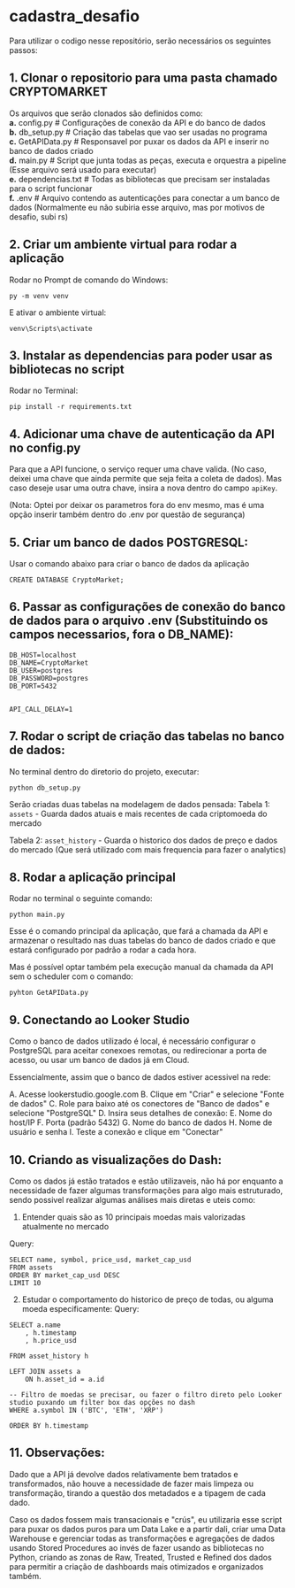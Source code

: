 # cadastra_desafio

Para utilizar o codigo nesse repositório, serão necessários os seguintes passos:

## 1. Clonar o repositorio para uma pasta chamado CRYPTOMARKET


Os arquivos que serão clonados são definidos como:\
**a.** config.py            # Configurações de conexão da API e do banco de dados \
**b.** db_setup.py          # Criação das tabelas que vao ser usadas no programa \
**c.** GetAPIData.py        # Responsavel por puxar os dados da API e inserir no banco de dados criado \
**d.** main.py              # Script que junta todas as peças, executa e orquestra a pipeline (Esse arquivo será usado para executar) \
**e.** dependencias.txt     # Todas as bibliotecas que precisam ser instaladas para o script funcionar \
**f.** .env                 # Arquivo contendo as autenticações para conectar a um banco de dados (Normalmente eu não subiria esse arquivo, mas por motivos de desafio, subi rs) 


## 2. Criar um ambiente virtual para rodar a aplicação

Rodar no Prompt de comando do Windows:
```
py -m venv venv
```

E ativar o ambiente virtual:

```
venv\Scripts\activate
```

## 3. Instalar as dependencias para poder usar as bibliotecas no script

Rodar no Terminal: 
```
pip install -r requirements.txt
```


## 4. Adicionar uma chave de autenticação da API no config.py

Para que a API funcione, o serviço requer uma chave valida. (No caso, deixei uma chave que ainda permite que seja feita a coleta de dados).
Mas caso deseje usar uma outra chave, insira a nova dentro do campo `apiKey`. 

(Nota: Optei por deixar os parametros fora do env mesmo, mas é uma opção inserir também dentro do .env por questão de segurança)



## 5. Criar um banco de dados POSTGRESQL:

Usar o comando abaixo para criar o banco de dados da aplicação
```
CREATE DATABASE CryptoMarket;
```


## 6. Passar as configurações de conexão do banco de dados para o arquivo .env (Substituindo os campos necessarios, fora o DB_NAME):

```
DB_HOST=localhost
DB_NAME=CryptoMarket
DB_USER=postgres
DB_PASSWORD=postgres
DB_PORT=5432


API_CALL_DELAY=1
```

## 7. Rodar o script de criação das tabelas no banco de dados:

No terminal dentro do diretorio do projeto, executar:
```
python db_setup.py
```
Serão criadas duas tabelas na modelagem de dados pensada:
Tabela 1: `assets` - Guarda dados atuais e mais recentes de cada criptomoeda do mercado

Tabela 2: `asset_history` - Guarda o historico dos dados de preço e dados do mercado (Que será utilizado com mais frequencia para fazer o analytics)



## 8. Rodar a aplicação principal

Rodar no terminal o seguinte comando:
```
python main.py
```
Esse é o comando principal da aplicação, que fará a chamada da API e armazenar o resultado nas duas tabelas do banco de dados criado e que estará configurado por padrão a rodar a cada hora.

Mas é possível optar também pela execução manual da chamada da API sem o scheduler com o comando:
```
pyhton GetAPIData.py
```


## 9. Conectando ao Looker Studio

Como o banco de dados utilizado é local, é necessário configurar o PostgreSQL para aceitar conexoes remotas, ou redirecionar a porta de acesso, ou usar um banco de dados já em Cloud.

Essencialmente, assim que o banco de dados estiver acessivel na rede:

A. Acesse lookerstudio.google.com
B. Clique em "Criar" e selecione "Fonte de dados"
C. Role para baixo até os conectores de "Banco de dados" e selecione "PostgreSQL"
D. Insira seus detalhes de conexão:
E. Nome do host/IP
F. Porta (padrão 5432)
G. Nome do banco de dados
H. Nome de usuário e senha
I. Teste a conexão e clique em "Conectar"



## 10. Criando as visualizações do Dash:

Como os dados já estão tratados e estão utilizaveis, não há por enquanto a necessidade de fazer algumas transformações para algo mais estruturado, sendo possivel realizar algumas análises mais diretas e uteis como:

1. Entender quais são as 10 principais moedas mais valorizadas atualmente no mercado

Query:
```
SELECT name, symbol, price_usd, market_cap_usd 
FROM assets 
ORDER BY market_cap_usd DESC 
LIMIT 10
```

2. Estudar o comportamento do historico de preço de todas, ou alguma moeda especificamente:
Query:
```
SELECT a.name
    , h.timestamp
    , h.price_usd 

FROM asset_history h

LEFT JOIN assets a 
    ON h.asset_id = a.id

-- Filtro de moedas se precisar, ou fazer o filtro direto pelo Looker studio puxando um filter box das opções no dash
WHERE a.symbol IN ('BTC', 'ETH', 'XRP')

ORDER BY h.timestamp

```


## 11. Observações:

Dado que a API já devolve dados relativamente bem tratados e transformados, não houve a necessidade de fazer mais limpeza ou transformação, tirando a questão dos metadados e a tipagem de cada dado.

Caso os dados fossem mais transacionais e "crús", eu utilizaria esse script para puxar os dados puros para um Data Lake e a partir dali, criar uma Data Warehouse e gerenciar todas as transformações e agregações de dados usando Stored Procedures ao invés de fazer usando as bibliotecas no Python, criando as zonas de Raw, Treated, Trusted e Refined dos dados para permitir a criação de dashboards mais otimizados e organizados também.
